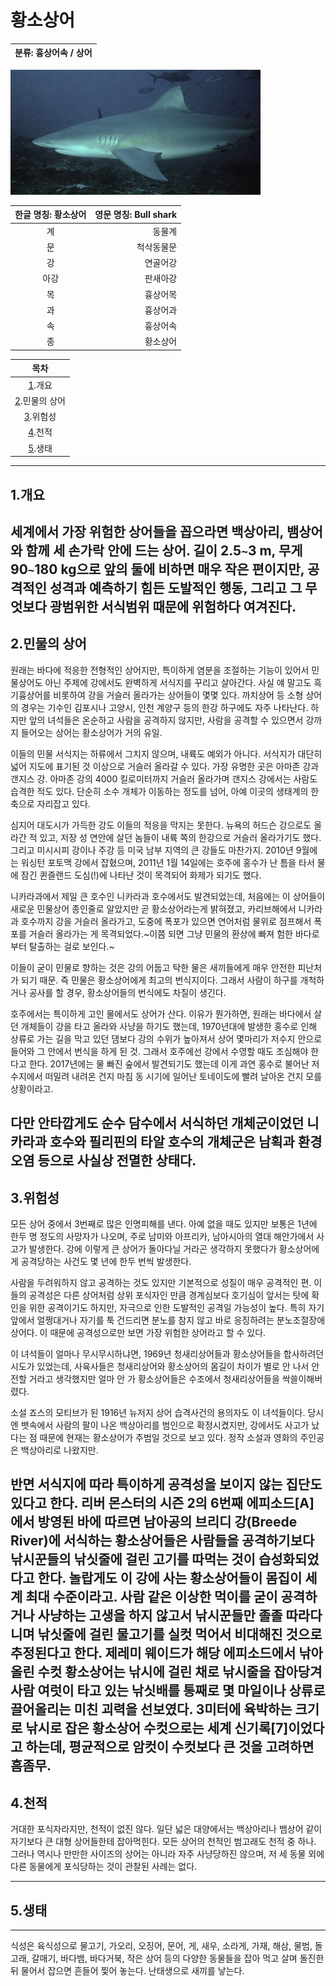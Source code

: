 황소상어
============
|분류: 흉상어속 / 상어|
|----------|

<img src="bs2.jpeg" width="400px" height="200px" title="bs"/>

|한글 명칭: 황소상어|영문 명칭: Bull shark|
|:----------------:|--------------------:|
|계|동물계|
|문|척삭동물문|
|강|연골어강|
|아강|판새아강|
|목|흉상어목|
|과|흉상어과|
|속|흉상어속|
|종|황소상어|

|목차|
|:--:|
|[1](#1.개요).개요|
|[2](#2.민물의-상어).민물의 상어|
|[3](#3.위험성).위험성|
|[4](#4.천적).천적|
|[5](#5.생태).생태|

----------------------------------------
## 1.개요
세계에서 가장 위험한 상어들을 꼽으라면 백상아리, 뱀상어와 함께 세 손가락 안에 드는 상어. 길이 2.5`~`3 m, 무게 90`~`180 kg으로 앞의 둘에 비하면 매우 작은 편이지만, 공격적인 성격과 예측하기 힘든 도발적인 행동, 그리고 그 무엇보다 광범위한 서식범위 때문에 위험하다 여겨진다.
----------------------------------------
## 2.민물의 상어

원래는 바다에 적응한 전형적인 상어지만, 특이하게 염분을 조절하는 기능이 있어서 민물상어도 아닌 주제에 강에서도 완벽하게 서식지를 꾸리고 살아간다. 사실 얘 말고도 흑기흉상어를 비롯하여 강을 거슬러 올라가는 상어들이 몇몇 있다. 까치상어 등 소형 상어의 경우는 기수인 김포시나 고양시, 인천 계양구 등의 한강 하구에도 자주 나타난다. 하지만 앞의 녀석들은 온순하고 사람을 공격하지 않지만, 사람을 공격할 수 있으면서 강까지 들어오는 상어는 황소상어가 거의 유일.

이들의 민물 서식지는 하류에서 그치지 않으며, 내륙도 예외가 아니다. 서식지가 대단히 넓어 지도에 표기된 것 이상으로 거슬러 올라갈 수 있다. 가장 유명한 곳은 아마존 강과 갠지스 강. 아마존 강의 4000 킬로미터까지 거슬러 올라가며 갠지스 강에서는 사람도 습격한 적도 있다. 단순히 소수 개체가 이동하는 정도를 넘어, 아예 이곳의 생태계의 한 축으로 자리잡고 있다.

심지어 대도시가 가득한 강도 이들의 적응을 막지는 못한다. 뉴욕의 허드슨 강으로도 올라간 적 있고, 저장 성 연안에 살던 놈들이 내륙 쪽의 한강으로 거슬러 올라가기도 했다. 그리고 미시시피 강이나 주강 등 미국 남부 지역의 큰 강들도 마찬가지. 2010년 9월에는 워싱턴 포토맥 강에서 잡혔으며, 2011년 1월 14일에는 호주에 홍수가 난 틈을 타서 물에 잠긴 퀸즐랜드 도심(!)에 나타난 것이 목격되어 화제가 되기도 했다.

니카라과에서 제일 큰 호수인 니카라과 호수에서도 발견되었는데, 처음에는 이 상어들이 새로운 민물상어 종인줄로 알았지만 곧 황소상어라는게 밝혀졌고, 카리브해에서 니카라과 호수까지 강을 거슬러 올라가고, 도중에 폭포가 있으면 연어처럼 물위로 점프해서 폭포를 거슬러 올라가는 게 목격되었다.~이쯤 되면 그냥 민물의 환상에 빠져 험한 바다로부터 탈출하는 걸로 보인다.~

이들이 굳이 민물로 향하는 것은 강의 어둡고 탁한 물은 새끼들에게 매우 안전한 피난처가 되기 때문. 즉 민물은 황소상어에게 최고의 번식지이다. 그래서 사람이 하구를 개척하거나 공사를 할 경우, 황소상어들의 번식에도 차질이 생긴다.

호주에서는 특이하게 고인 물에서도 상어가 산다. 이유가 뭔가하면, 원래는 바다에서 살던 개체들이 강을 타고 올라와 사냥을 하기도 했는데, 1970년대에 발생한 홍수로 인해 상류로 가는 길을 막고 있던 댐보다 강의 수위가 높아져서 상어 몇마리가 저수지 안으로 들어와 그 안에서 번식을 하게 된 것. 그래서 호주에선 강에서 수영할 때도 조심해야 한다고 한다. 2017년에는 물 빠진 숲에서 발견되기도 했는데 이게 과연 홍수로 불어난 저수지에서 떠밀려 내려온 건지 마침 동 시기에 일어난 토네이도에 빨려 날아온 건지 모를 상황이라고.

다만 안타깝게도 순수 담수에서 서식하던 개체군이었던 니카라과 호수와 필리핀의 타알 호수의 개체군은 남획과 환경오염 등으로 사실상 전멸한 상태다.
----------------------------------------
## 3.위험성

모든 상어 중에서 3번째로 많은 인명피해를 낸다. 아예 없을 때도 있지만 보통은 1년에 한두 명 정도의 사망자가 나오며, 주로 남미와 아프리카, 남아시아의 열대 해안가에서 사고가 발생한다. 강에 이렇게 큰 상어가 돌아다닐 거라곤 생각하지 못했다가 황소상어에게 공격당하는 사건도 몇 년에 한두 번씩 발생한다.

사람을 두려워하지 않고 공격하는 것도 있지만 기본적으로 성질이 매우 공격적인 편. 이들의 공격성은 다른 상어처럼 상위 포식자인 만큼 경계심보다 호기심이 앞서는 탓에 확인을 위한 공격이기도 하지만, 자극으로 인한 도발적인 공격일 가능성이 높다. 특히 자기 앞에서 얼쩡대거나 자기를 툭 건드리면 분노를 참지 않고 바로 응징하려는 분노조절장애 상어다. 이 때문에 공격성으로만 보면 가장 위험한 상어라고 할 수 있다.

이 녀석들이 얼마나 무시무시하냐면, 1969년 청새리상어들과 황소상어들을 합사하려던 시도가 있었는데, 사육사들은 청새리상어와 황소상어의 몸길이 차이가 별로 안 나서 안전할 거라고 생각했지만 얼마 안 가 황소상어들은 수조에서 청새리상어들을 싹쓸이해버렸다.

소설 죠스의 모티브가 된 1916년 뉴저지 상어 습격사건의 용의자도 이 녀석들이다. 당시엔 뱃속에서 사람의 팔이 나온 백상아리를 범인으로 확정시켰지만, 강에서도 사고가 났다는 점 때문에 현재는 황소상어가 주범일 것으로 보고 있다. 정작 소설과 영화의 주인공은 백상아리로 나왔지만.

반면 서식지에 따라 특이하게 공격성을 보이지 않는 집단도 있다고 한다. 리버 몬스터의 시즌 2의 6번째 에피소드[A]에서 방영된 바에 따르면 남아공의 브리디 강(Breede River)에 서식하는 황소상어들은 사람들을 공격하기보다 낚시꾼들의 낚싯줄에 걸린 고기를 따먹는 것이 습성화되었다고 한다. 놀랍게도 이 강에 사는 황소상어들이 몸집이 세계 최대 수준이라고. 사람 같은 이상한 먹이를 굳이 공격하거나 사냥하는 고생을 하지 않고서 낚시꾼들만 졸졸 따라다니며 낚싯줄에 걸린 물고기를 실컷 먹어서 비대해진 것으로 추정된다고 한다. 제레미 웨이드가 해당 에피소드에서 낚아올린 수컷 황소상어는 낚시에 걸린 채로 낚시줄을 잡아당겨 사람 여럿이 타고 있는 낚싯배를 통째로 몇 마일이나 상류로 끌어올리는 미친 괴력을 선보였다. 3미터에 육박하는 크기로 낚시로 잡은 황소상어 수컷으로는 세계 신기록[7]이었다고 하는데, 평균적으로 암컷이 수컷보다 큰 것을 고려하면 흠좀무.
----------------------------------------
## 4.천적

거대한 포식자라지만, 천적이 없진 않다. 일단 넓은 대양에서는 백상아리나 뱀상어 같이 자기보다 큰 대형 상어들한테 잡아먹힌다. 모든 상어의 천적인 범고래도 천적 중 하나. 그러나 역시나 만만한 사이즈의 상어는 아니라 자주 사냥당하진 않으며, 저 세 동물 외에 다른 동물에게 포식당하는 것이 관찰된 사례는 없다.

----------------------------------------
## 5.생태
----------------------------------------
식성은 육식성으로 물고기, 가오리, 오징어, 문어, 게, 새우, 소라게, 가재, 해삼, 물범, 돌고래, 갈매기, 바다뱀, 바다거북, 작은 상어 등의 다양한 동물들을 잡아 먹고 살며 돌진한 뒤 물어서 잡으면 흔들어 찣어 놓는다. 난태생으로 새끼를 낳는다.
